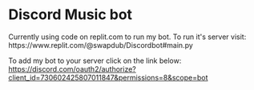 <h1>Discord Music bot</h1>
Currently using code on replit.com to run my bot. To run it's server visit: 
https://www.replit.com/@swapdub/Discordbot#main.py

To add my bot to your server click on the link below: 
https://discord.com/oauth2/authorize?client_id=730602425807011847&permissions=8&scope=bot
